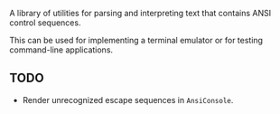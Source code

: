 A library of utilities for parsing and interpreting text that contains ANSI control sequences.

This can be used for implementing a terminal emulator or for testing command-line applications.

## TODO

- Render unrecognized escape sequences in `AnsiConsole`.
